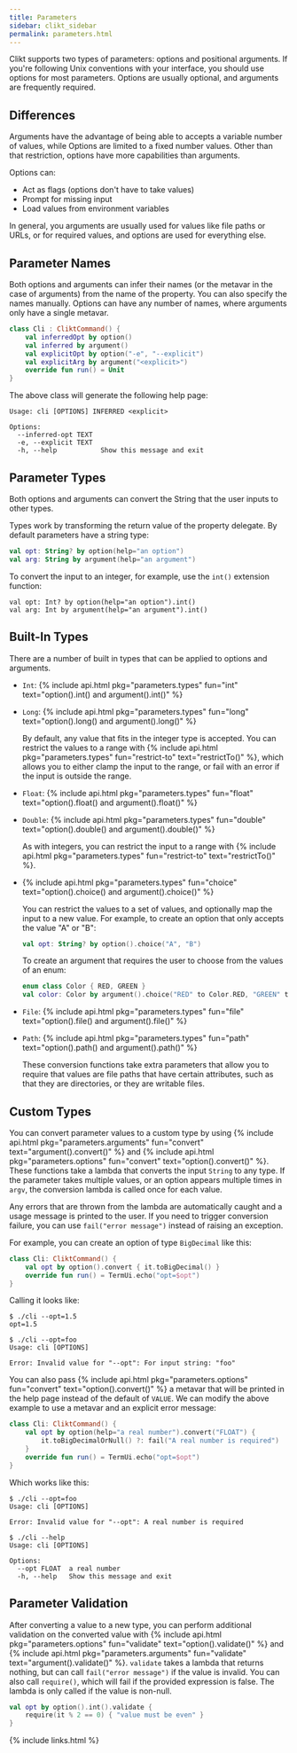 ```yaml
---
title: Parameters
sidebar: clikt_sidebar
permalink: parameters.html
---
```


Clikt supports two types of parameters: options and positional
arguments. If you're following Unix conventions with your interface, you
should use options for most parameters. Options are usually optional,
and arguments are frequently required.

## Differences

Arguments have the advantage of being able to accepts a variable number
of values, while Options are limited to a fixed number values. Other
than that restriction, options have more capabilities than arguments.

Options can:

* Act as flags (options don't have to take values)
* Prompt for missing input
* Load values from environment variables

In general, you arguments are usually used for values like file paths or
URLs, or for required values, and options are used for everything else.

## Parameter Names

Both options and arguments can infer their names (or the metavar in the
case of arguments) from the name of the property. You can also specify
the names manually. Options can have any number of names, where
arguments only have a single metavar.

```kotlin
class Cli : CliktCommand() {
    val inferredOpt by option()
    val inferred by argument()
    val explicitOpt by option("-e", "--explicit")
    val explicitArg by argument("<explicit>")
    override fun run() = Unit
}
```

The above class will generate the following help page:

```
Usage: cli [OPTIONS] INFERRED <explicit>

Options:
  --inferred-opt TEXT
  -e, --explicit TEXT
  -h, --help           Show this message and exit
```

## Parameter Types

Both options and arguments can convert the String that the user inputs
to other types.

Types work by transforming the return value of the property delegate. By
default parameters have a string type:

```kotlin
val opt: String? by option(help="an option")
val arg: String by argument(help="an argument")
```

To convert the input to an integer, for example, use the `int()`
extension function:

```kotiln
val opt: Int? by option(help="an option").int()
val arg: Int by argument(help="an argument").int()
```

## Built-In Types

There are a number of built in types that can be applied to options and
arguments.

* `Int`: {% include api.html pkg="parameters.types" fun="int" text="option().int() and argument().int()" %}
* `Long`: {% include api.html pkg="parameters.types" fun="long" text="option().long() and argument().long()" %}

  By default, any value that fits in the integer type is accepted. You
  can restrict the values to a range with {% include api.html
  pkg="parameters.types" fun="restrict-to" text="restrictTo()" %}, which
  allows you to either clamp the input to the range, or fail with an
  error if the input is outside the range.

* `Float`: {% include api.html pkg="parameters.types" fun="float" text="option().float() and argument().float()" %}
* `Double`: {% include api.html pkg="parameters.types" fun="double" text="option().double() and argument().double()" %}

  As with integers, you can restrict the input to a range with {%
  include api.html pkg="parameters.types" fun="restrict-to" text="restrictTo()" %}.

* {% include api.html pkg="parameters.types" fun="choice" text="option().choice() and argument().choice()" %}

  You can restrict the values to a set of values, and optionally map the
  input to a new value. For example, to create an option that only
  accepts the value "A" or "B":

  ```kotlin
  val opt: String? by option().choice("A", "B")
  ```

  To create an argument that requires the user to choose from the values
  of an enum:

  ```kotlin
  enum class Color { RED, GREEN }
  val color: Color by argument().choice("RED" to Color.RED, "GREEN" to Color.GREEN)
  ```

* `File`: {% include api.html pkg="parameters.types" fun="file" text="option().file() and argument().file()" %}
* `Path`: {% include api.html pkg="parameters.types" fun="path" text="option().path() and argument().path()" %}

  These conversion functions take extra parameters that allow you to
  require that values are file paths that have certain attributes, such
  as that they are directories, or they are writable files.

## Custom Types

You can convert parameter values to a custom type by using {%
include api.html pkg="parameters.arguments" fun="convert" text="argument().convert()"
%} and {%
include api.html pkg="parameters.options" fun="convert" text="option().convert()"
%}. These functions take a lambda that converts the input `String` to
any type. If the parameter takes multiple values, or an option appears
multiple times in `argv`, the conversion lambda is called once for each
value.

Any errors that are thrown from the lambda are automatically caught and
a usage message is printed to the user. If you need to trigger
conversion failure, you can use `fail("error message")` instead of
raising an exception.

For example, you can create an option of type `BigDecimal` like this:

```kotlin
class Cli: CliktCommand() {
    val opt by option().convert { it.toBigDecimal() }
    override fun run() = TermUi.echo("opt=$opt")
}
```

Calling it looks like:

```
$ ./cli --opt=1.5
opt=1.5

$ ./cli --opt=foo
Usage: cli [OPTIONS]

Error: Invalid value for "--opt": For input string: "foo"
```

You can also pass {%
include api.html pkg="parameters.options" fun="convert" text="option().convert()"
%} a metavar that will be printed in the help page instead of the
default of `VALUE`. We can modify the above example to use a metavar and
an explicit error message:

```kotlin
class Cli: CliktCommand() {
    val opt by option(help="a real number").convert("FLOAT") {
        it.toBigDecimalOrNull() ?: fail("A real number is required")
    }
    override fun run() = TermUi.echo("opt=$opt")
}
```

Which works like this:

```
$ ./cli --opt=foo
Usage: cli [OPTIONS]

Error: Invalid value for "--opt": A real number is required

$ ./cli --help
Usage: cli [OPTIONS]

Options:
  --opt FLOAT  a real number
  -h, --help   Show this message and exit
```

## Parameter Validation

After converting a value to a new type, you can perform additional
validation on the converted value with {%
include api.html pkg="parameters.options" fun="validate" text="option().validate()"
%} and {%
include api.html pkg="parameters.arguments" fun="validate" text="argument().validate()"
%}.
`validate` takes a lambda that returns nothing, but can call
`fail("error message")` if the value is invalid. You can also call
`require()`, which will fail if the provided expression is false. The
lambda is only called if the value is non-null.

```kotlin
val opt by option().int().validate {
    require(it % 2 == 0) { "value must be even" }
}
```

{% include links.html %}
